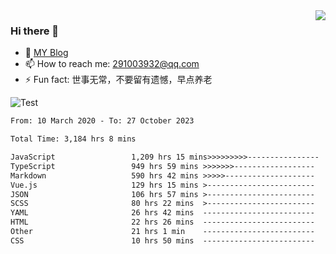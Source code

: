 <img align='right' src='https://github-readme-stats.vercel.app/api?username=niaogege&show_icons=true&theme=radical'/>

### Hi there 👋

- 🌱 [MY Blog](https://bythewayer.com/)
- 📫 How to reach me: 291003932@qq.com
- ⚡ Fun fact:  世事无常，不要留有遗憾，早点养老

![Test](https://github-readme-stats.vercel.app/api/top-langs/?username=niaogege&layout=compact)

<!--START_SECTION:waka-->

```txt
From: 10 March 2020 - To: 27 October 2023

Total Time: 3,184 hrs 8 mins

JavaScript                 1,209 hrs 15 mins>>>>>>>>>----------------   37.98 %
TypeScript                 949 hrs 59 mins >>>>>>>------------------   29.84 %
Markdown                   590 hrs 42 mins >>>>>--------------------   18.55 %
Vue.js                     129 hrs 15 mins >------------------------   04.06 %
JSON                       106 hrs 57 mins >------------------------   03.36 %
SCSS                       80 hrs 22 mins  >------------------------   02.52 %
YAML                       26 hrs 42 mins  -------------------------   00.84 %
HTML                       22 hrs 26 mins  -------------------------   00.70 %
Other                      21 hrs 1 min    -------------------------   00.66 %
CSS                        10 hrs 50 mins  -------------------------   00.34 %
```

<!--END_SECTION:waka-->
